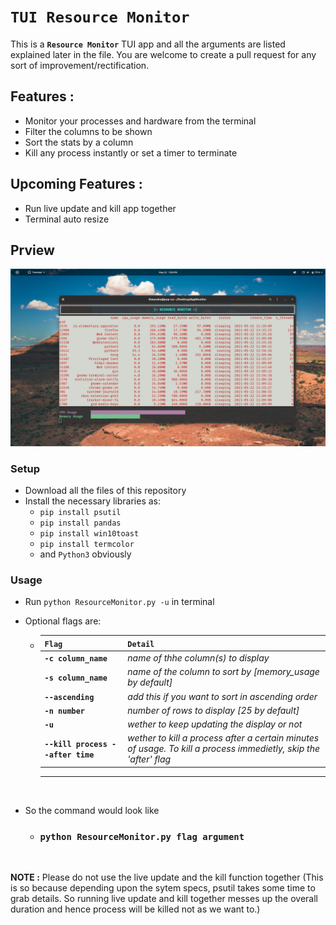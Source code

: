 # **```TUI Resource Monitor```**

This is a **```Resource Monitor```** TUI app and all the arguments are listed explained later in the file. You are welcome to create a pull request for any sort of improvement/rectification.

## **Features :**
- Monitor your processes and hardware from the terminal
- Filter the columns to be shown
- Sort the stats by a column
- Kill any process instantly or set a timer to terminate

## **Upcoming Features :**
- Run live update and kill app together
- Terminal auto resize

## Prview
![](./src/a.png)

### **Setup**
- Download all the files of this repository
- Install the necessary libraries as:
    - ```pip install psutil```
    - ```pip install pandas```
    - ```pip install win10toast```
    - ```pip install termcolor```
    - and ```Python3``` obviously
### **Usage**
- Run ```python ResourceMonitor.py -u``` in terminal
- Optional flags are: 

    - `Flag` | `Detail`
        ---|---
        **```-c column_name```**| *name of thhe column(s) to display*
        **```-s column_name```**| *name of the column to sort by [memory_usage by default]*
        **```--ascending```**| *add this if you want to sort in ascending order*
        **```-n number```**| *number of rows to display [25 by default]*
        **```-u```**| *wether to keep updating the display or not*
        **```--kill process --after time```**| *wether to kill a process after a certain minutes of usage. To kill a process immedietly, skip the 'after' flag*
        ---
<br>

- So the command would look like
    - ###  **```python ResourceMonitor.py flag argument```**
<br>

**NOTE :** Please do not use the live update and the kill function together (This is so because depending upon the sytem specs, psutil takes some time to grab details. So running live update and kill together messes up the overall duration and hence process will be killed not as we want to.)
